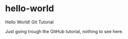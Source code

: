 # hello-world
Hello World! Git Tutorial

Just going trough the GitHub tutorial, nothing to see here. 
